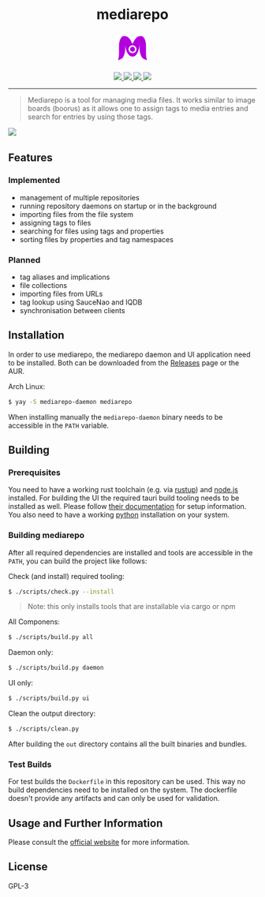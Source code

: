 <h1 align="center">
mediarepo
</h1>
<p align="center">
<img src="https://github.com/Trivernis/mediarepo/raw/main/mediarepo-ui/src-tauri/icons/64x64.png?raw=true"/>
</p>
<p align="center">
    <a href="https://github.com/Trivernis/mediarepo/actions/workflows/build.yml">
        <img src="https://img.shields.io/github/workflow/status/trivernis/mediarepo/Build%20and%20test?style=for-the-badge">
    </a>
    <a href="https://mediarepo.trivernis.dev">
        <img src="https://img.shields.io/website?style=for-the-badge&url=https%3A%2F%2Fmediarepo.trivernis.dev">
    </a>
    <a href="https://aur.archlinux.org/packages/mediarepo">
        <img src="https://img.shields.io/aur/version/mediarepo?style=for-the-badge">
    </a>
    <img src="https://img.shields.io/aur/license/mediarepo?style=for-the-badge">
</p>

- - -

> Mediarepo is a tool for managing media files.
It works similar to image boards (boorus) as it allows one to assign tags to media entries and
search for entries by using those tags.

![](https://mediarepo.trivernis.dev/assets/images/screenshot-1.png)

## Features

### Implemented

- management of multiple repositories
- running repository daemons on startup or in the background
- importing files from the file system
- assigning tags to files
- searching for files using tags and properties
- sorting files by properties and tag namespaces

### Planned

- tag aliases and implications
- file collections
- importing files from URLs
- tag lookup using SauceNao and IQDB
- synchronisation between clients

## Installation

In order to use mediarepo, the mediarepo daemon and UI application need to be installed.
Both can be downloaded from the [Releases](https://github.com/Trivernis/mediarepo/releases) page or the AUR.

Arch Linux:
```sh
$ yay -S mediarepo-daemon mediarepo
```

When installing manually the `mediarepo-daemon` binary needs to be accessible in the `PATH` variable.


## Building

### Prerequisites

You need to have a working rust toolchain (e.g. via [rustup](https://rustup.rs/)) and  [node.js](https://nodejs.org) installed.
For building the UI the required tauri build tooling needs to be installed as well. Please follow [their documentation](https://tauri.studio/docs/getting-started/prerequisites) for setup information.
You also need to have a working [python](https://www.python.org/) installation on your system.

### Building mediarepo

After all required dependencies are installed and tools are accessible in the `PATH`, you can build the project like follows:

Check (and install) required tooling:
```sh
$ ./scripts/check.py --install
```
> Note: this only installs tools that are installable via cargo or npm

All Componens:
```sh
$ ./scripts/build.py all
```

Daemon only:
```sh
$ ./scripts/build.py daemon
```

UI only:
```sh
$ ./scripts/build.py ui
```

Clean the output directory:
```sh
$ ./scripts/clean.py
```

After building the `out` directory contains all the built binaries and bundles.

### Test Builds

For test builds the `Dockerfile` in this repository can be used. This way no build dependencies need to be installed on the system. The dockerfile doesn't provide any artifacts and can only be used for validation.

## Usage and Further Information

Please consult the [official website](https://mediarepo.trivernis.dev) for more information. 


## License

GPL-3